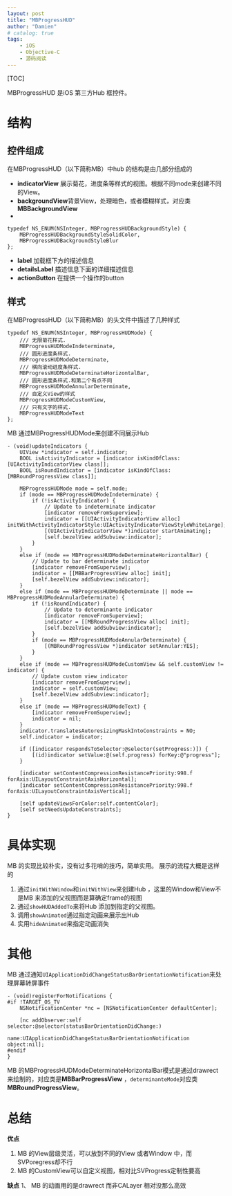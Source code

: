 ```yaml
---
layout: post
title: "MBProgressHUD"
author: "Damien"
# catalog: true
tags:
    - iOS
    - Objective-C
    - 源码阅读
--- 
```


[TOC]

MBProgressHUD 是iOS 第三方Hub 框控件。

# 结构
## 控件组成
在MBProgressHUD（以下简称MB）中hub 的结构是由几部分组成的

* **indicatorView** 展示菊花，进度条等样式的视图。根据不同mode来创建不同的View。
* **backgroundView**背景View，处理暗色，或者模糊样式，对应类**MBBackgroundView**
* 
```
typedef NS_ENUM(NSInteger, MBProgressHUDBackgroundStyle) {
    MBProgressHUDBackgroundStyleSolidColor,
    MBProgressHUDBackgroundStyleBlur
};
```

* **label** 加载框下方的描述信息
* **detailsLabel** 描述信息下面的详细描述信息
* **actionButton** 在提供一个操作的button

## 样式
在MBProgressHUD（以下简称MB）的头文件中描述了几种样式

```
typedef NS_ENUM(NSInteger, MBProgressHUDMode) {
    /// 无限菊花样式.
    MBProgressHUDModeIndeterminate,
    /// 圆形进度条样式.
    MBProgressHUDModeDeterminate,
    /// 横向滚动进度条样式.
    MBProgressHUDModeDeterminateHorizontalBar,
    /// 圆形进度条样式.和第二个有点不同
    MBProgressHUDModeAnnularDeterminate,
    /// 自定义View的样式
    MBProgressHUDModeCustomView,
    /// 只有文字的样式.
    MBProgressHUDModeText
};
```
MB 通过MBProgressHUDMode来创建不同展示Hub 

```
- (void)updateIndicators {
    UIView *indicator = self.indicator;
    BOOL isActivityIndicator = [indicator isKindOfClass:[UIActivityIndicatorView class]];
    BOOL isRoundIndicator = [indicator isKindOfClass:[MBRoundProgressView class]];

    MBProgressHUDMode mode = self.mode;
    if (mode == MBProgressHUDModeIndeterminate) {
        if (!isActivityIndicator) {
            // Update to indeterminate indicator
            [indicator removeFromSuperview];
            indicator = [[UIActivityIndicatorView alloc] initWithActivityIndicatorStyle:UIActivityIndicatorViewStyleWhiteLarge];
            [(UIActivityIndicatorView *)indicator startAnimating];
            [self.bezelView addSubview:indicator];
        }
    }
    else if (mode == MBProgressHUDModeDeterminateHorizontalBar) {
        // Update to bar determinate indicator
        [indicator removeFromSuperview];
        indicator = [[MBBarProgressView alloc] init];
        [self.bezelView addSubview:indicator];
    }
    else if (mode == MBProgressHUDModeDeterminate || mode == MBProgressHUDModeAnnularDeterminate) {
        if (!isRoundIndicator) {
            // Update to determinante indicator
            [indicator removeFromSuperview];
            indicator = [[MBRoundProgressView alloc] init];
            [self.bezelView addSubview:indicator];
        }
        if (mode == MBProgressHUDModeAnnularDeterminate) {
            [(MBRoundProgressView *)indicator setAnnular:YES];
        }
    } 
    else if (mode == MBProgressHUDModeCustomView && self.customView != indicator) {
        // Update custom view indicator
        [indicator removeFromSuperview];
        indicator = self.customView;
        [self.bezelView addSubview:indicator];
    }
    else if (mode == MBProgressHUDModeText) {
        [indicator removeFromSuperview];
        indicator = nil;
    }
    indicator.translatesAutoresizingMaskIntoConstraints = NO;
    self.indicator = indicator;

    if ([indicator respondsToSelector:@selector(setProgress:)]) {
        [(id)indicator setValue:@(self.progress) forKey:@"progress"];
    }

    [indicator setContentCompressionResistancePriority:998.f forAxis:UILayoutConstraintAxisHorizontal];
    [indicator setContentCompressionResistancePriority:998.f forAxis:UILayoutConstraintAxisVertical];

    [self updateViewsForColor:self.contentColor];
    [self setNeedsUpdateConstraints];
}
```
# 具体实现
MB 的实现比较朴实，没有过多花哨的技巧，简单实用。
展示的流程大概是这样的

1. 通过`initWithWindow`和`initWithView`来创建Hub ，这里的Window和View不是MB 来添加的父视图而是算确定frame的视图
2. 通过`showHUDAddedTo`来将Hub 添加到指定的父视图。
3. 调用`showAnimated`通过指定动画来展示出Hub
4. 实用`hideAnimated`来指定动画消失

# 其他
MB 通过通知`UIApplicationDidChangeStatusBarOrientationNotification`来处理屏幕转屏事件

```
- (void)registerForNotifications {
#if !TARGET_OS_TV
    NSNotificationCenter *nc = [NSNotificationCenter defaultCenter];

    [nc addObserver:self selector:@selector(statusBarOrientationDidChange:)
               name:UIApplicationDidChangeStatusBarOrientationNotification object:nil];
#endif
}
```

MB 的MBProgressHUDModeDeterminateHorizontalBar模式是通过drawrect 来绘制的，对应类是**MBBarProgressView** ，`determinanteMode`对应类**MBRoundProgressView**。

# 总结
**优点**
1. MB 的View层级灵活，可以放到不同的View 或者Window 中，而SVPoregress却不行
2. MB 的CustomView可以自定义视图，相对比SVProgress定制性要高

**缺点**
1、 MB 的动画用的是drawrect 而非CALayer 相对没那么高效

